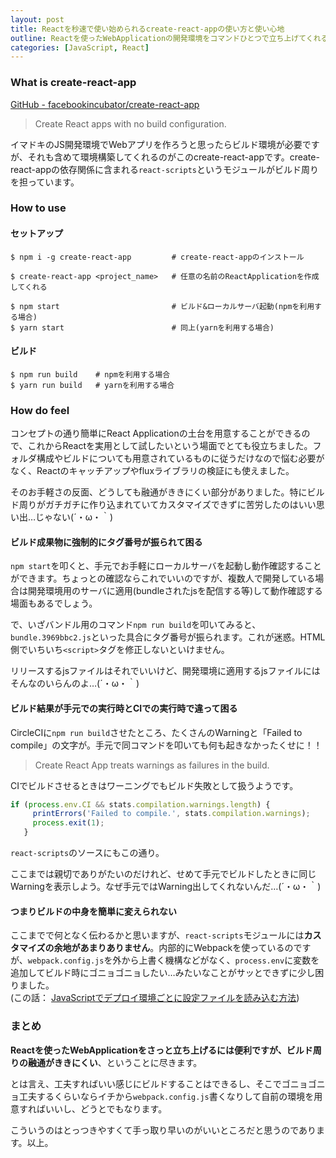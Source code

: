 ```yaml
---
layout: post
title: Reactを秒速で使い始められるcreate-react-appの使い方と使い心地
outline: Reactを使ったWebApplicationの開発環境をコマンドひとつで立ち上げてくれるcreate-react-app。ビルド周りまで用意してくれるので便利な反面落とし穴もありました。今回はそんなcreate-react-appの使い方と使った感想を語ってみます。
categories: [JavaScript, React]
---
```


### What is create-react-app

[GitHub - facebookincubator/create-react-app](https://github.com/facebookincubator/create-react-app)

> Create React apps with no build configuration.

イマドキのJS開発環境でWebアプリを作ろうと思ったらビルド環境が必要ですが、それも含めて環境構築してくれるのがこのcreate-react-appです。create-react-appの依存関係に含まれる`react-scripts`というモジュールがビルド周りを担っています。

### How to use

#### セットアップ

```shell
$ npm i -g create-react-app         # create-react-appのインストール

$ create-react-app <project_name>   # 任意の名前のReactApplicationを作成してくれる

$ npm start                         # ビルド&ローカルサーバ起動(npmを利用する場合)
$ yarn start                        # 同上(yarnを利用する場合)
```

#### ビルド

```shell
$ npm run build    # npmを利用する場合
$ yarn run build   # yarnを利用する場合
```



### How do feel

コンセプトの通り簡単にReact Applicationの土台を用意することができるので、これからReactを実用として試したいという場面でとても役立ちました。フォルダ構成やビルドについても用意されているものに従うだけなので悩む必要がなく、Reactのキャッチアップやfluxライブラリの検証にも使えました。

そのお手軽さの反面、どうしても融通がききにくい部分がありました。特にビルド周りがガチガチに作り込まれていてカスタマイズできずに苦労したのはいい思い出…じゃない(´・ω・｀)


#### ビルド成果物に強制的にタグ番号が振られて困る

`npm start`を叩くと、手元でお手軽にローカルサーバを起動し動作確認することができます。ちょっとの確認ならこれでいいのですが、複数人で開発している場合は開発環境用のサーバに適用(bundleされたjsを配信する等)して動作確認する場面もあるでしょう。

で、いざバンドル用のコマンド`npm run build`を叩いてみると、`bundle.3969bbc2.js`といった具合にタグ番号が振られます。これが迷惑。HTML側でいちいち`<script>`タグを修正しないといけません。

リリースするjsファイルはそれでいいけど、開発環境に適用するjsファイルにはそんなのいらんのよ…(´・ω・｀)


#### ビルド結果が手元での実行時とCIでの実行時で違って困る

CircleCIに`npm run build`させたところ、たくさんのWarningと「Failed to compile」の文字が。手元で同コマンドを叩いても何も起きなかったくせに！！

> Create React App treats warnings as failures in the build.

CIでビルドさせるときはワーニングでもビルド失敗として扱うようです。

```javascript
if (process.env.CI && stats.compilation.warnings.length) {
     printErrors('Failed to compile.', stats.compilation.warnings);
     process.exit(1);
   }
```
`react-scripts`のソースにもこの通り。

ここまでは親切でありがたいのだけれど、せめて手元でビルドしたときに同じWarningを表示しよう。なぜ手元ではWarning出してくれないんだ…(´・ω・｀)


#### つまりビルドの中身を簡単に変えられない

ここまでで何となく伝わるかと思いますが、`react-scripts`モジュールには**カスタマイズの余地があまりありません**。内部的にWebpackを使っているのですが、`webpack.config.js`を外から上書く機構などがなく、`process.env`に変数を追加してビルド時にゴニョゴニョしたい…みたいなことがサッとできずに少し困りました。  
(この話： [JavaScriptでデプロイ環境ごとに設定ファイルを読み込む方法](https://aloerina01.github.io/javascript/2017/02/22/1.html))


### まとめ

**Reactを使ったWebApplicationをさっと立ち上げるには便利ですが、ビルド周りの融通がききにくい**、ということに尽きます。

とは言え、工夫すればいい感じにビルドすることはできるし、そこでゴニョゴニョ工夫するくらいならイチから`webpack.config.js`書くなりして自前の環境を用意すればいいし、どうとでもなります。

こういうのはとっつきやすくて手っ取り早いのがいいところだと思うのであります。以上。





